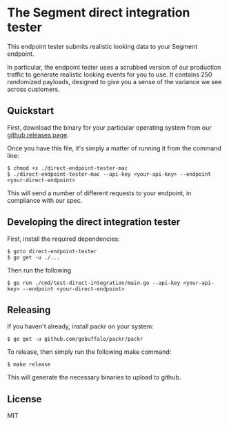 # The Segment direct integration tester

This endpoint tester submits realistic looking data to your Segment endpoint. 

In particular, the endpoint tester uses a scrubbed version of our production
traffic to generate realistic looking events for you to use. It contains 250
randomized payloads, designed to give you a sense of the variance we see
across customers. 

## Quickstart

First, download the binary for your particular operating system from our
[github releases page][1].

Once you have this file, it's simply a matter of running it from the 
command line:

```
$ chmod +x ./direct-endpoint-tester-mac
$ ./direct-endpoint-tester-mac --api-key <your-api-key> --endpoint <your-direct-endpoint>
```

This will send a number of different requests to your endpoint, in compliance with our
spec. 

## Developing the direct integration tester

First, install the required dependencies:

```
$ goto direct-endpoint-tester
$ go get -u ./...
```

Then run the following

```
$ go run ./cmd/test-direct-integration/main.go --api-key <your-api-key> --endpoint <your-direct-endpoint>
```

## Releasing

If you haven't already, install packr on your system:

```
$ go get -u github.com/gobuffalo/packr/packr
```

To release, then simply run the following make command:

```
$ make release
```

This will generate the necessary binaries to upload to github. 

## License

MIT


[1]: https://github.com/segmentio/direct-integration-tester/releases
